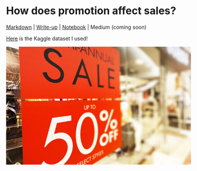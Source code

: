 # How does promotion affect sales?

[Markdown](https://github.com/irenechang1510/sales-analysis/blob/main/promotion_analysis.md) |
 [Write-up](https://docs.google.com/document/d/17K_Orm-841ehCpNxM86i9xVOcd3ARoUdNV-BwFXaDFY/edit?usp=sharing) | 
[Notebook](https://github.com/irenechang1510/sales-analysis/blob/main/promotion_analysis.ipynb) | Medium (coming soon)

[Here](https://www.kaggle.com/c/store-sales-time-series-forecasting) is the Kaggle dataset I used! 

![](https://github.com/irenechang1510/sales-analysis/blob/main/red-sale-sign-hanging-retail-store.jpeg)

